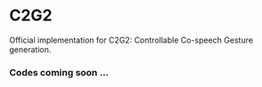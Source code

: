 # C2G2
Official implementation for C2G2: Controllable Co-speech Gesture generation.
### Codes coming soon ...
